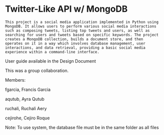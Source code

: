 # Twitter-Like API w/ MongoDB  
	This project is a social media application implemented in Python using MongoDB. It allows users to perform various social media interactions such as composing tweets, listing top tweets and users, as well as searching for users and tweets based on specific keywords. The project creates a MongoDB collection, builds a document store, and then operates on it in a way which involves database management, user interactions, and data retrieval, providing a basic social media experience within a command-line interface.
 
User guide available in the Design Document

This was a group collaboration. 

Members: 
  
  fgarcia, Francis Garcia 

  aqutub, Ayra Qutub

  ruchali, Ruchali Aery

  cejirohe, Cejiro Roque
  
Note: To use system, the database file must be in the same folder as all files
